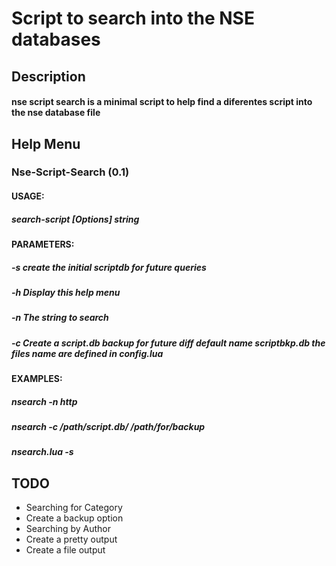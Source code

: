 # Script to search into the NSE databases

## Description
#### nse script search is a minimal script to help find a diferentes script into the nse database file

## Help Menu

### Nse-Script-Search (0.1)
#### USAGE:
##### search-script [Options] string
#### PARAMETERS:
#####  -s  create the initial scriptdb for future queries
#####  -h  Display this help menu
#####  -n  The string to search
#####  -c  Create a script.db backup for future diff default name scriptbkp.db the files name are defined in config.lua
#### EXAMPLES:
#####  nsearch -n http
#####  nsearch -c /path/script.db/ /path/for/backup
#####  nsearch.lua -s 

## TODO
* Searching for Category
* Create a backup option
* Searching by Author
* Create a pretty output
* Create a file output
